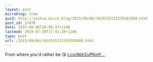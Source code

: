 ```yaml
---
layout: post
microblog: true
guid: http://joshua.micro.blog/2015/08/06/t629155131259383808.html
post_id: 37470
date: 2015-08-06T16:00:47+1100
lastmod: 2019-07-30T17:41:29+1100
type: post
url: /2015/08/06/t629155131259383808.html
---
```

From where you'd rather be 😘 [t.co/Abh2uPKmY...](http://t.co/Abh2uPKmYa)
